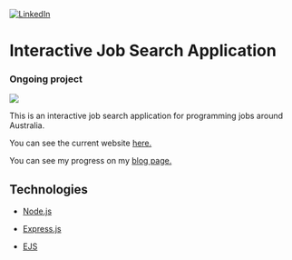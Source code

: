 [![LinkedIn][linkedin-shield]][linkedin-url]

<h1>Interactive Job Search Application</h1>

<h3>Ongoing project</h3>

![](https://us-central1-progress-markdown.cloudfunctions.net/progress/40)
 
 This is an interactive job search application for programming jobs around Australia.

You can see the current website [here.](https://generation-oz-job-search.herokuapp.com/)

 You can see my progress on my [blog page.](https://www.sohwakhaeng.com/posts/going-all-the-way/)

<h2>Technologies</h2>
<ul>
<li> 

[Node.js](https://nodejs.org/en/)</li>
<li>

[Express.js](https://expressjs.com/)</li>
<li>

[EJS](https://ejs.co/)</li>
</ul>

 [linkedin-shield]: https://img.shields.io/badge/-LinkedIn-black.svg?style=for-the-badge&logo=linkedin&colorB=555
[linkedin-url]: https://www.linkedin.com/in/aerim-yi/
